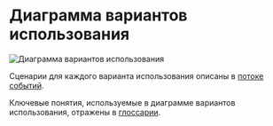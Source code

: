 # Диаграмма вариантов использования

![Диаграмма вариантов использования](../../../Images/Diagrams/UseCase.png)

Сценарии для каждого варианта использования описаны в [потоке событий](../UseCase/Flow%20of%20Events.md).

Ключевые понятия, используемые в диаграмме вариантов использования, отражены в [глоссарии](../UseCase/Glossarium.md). 